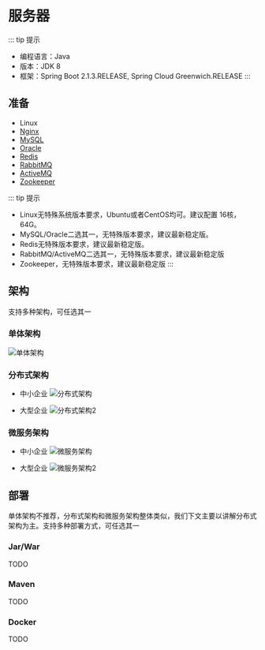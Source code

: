 # 服务器

::: tip 提示

* 编程语言：Java
* 版本：JDK 8
* 框架：Spring Boot 2.1.3.RELEASE, Spring Cloud Greenwich.RELEASE
:::

## 准备

* Linux
* [Nginx](./other/nginx.md)
* [MySQL](./other/mysql.md)
* [Oracle](./other/oracle.md)
* [Redis](./other/redis.md)
* [RabbitMQ](./other/rabbitmq.md)
* [ActiveMQ](./other/activemq.md)
* [Zookeeper](./other/zookeeper.md)

::: tip 提示

* Linux无特殊系统版本要求，Ubuntu或者CentOS均可。建议配置 16核，64G。
* MySQL/Oracle二选其一，无特殊版本要求，建议最新稳定版。
* Redis无特殊版本要求，建议最新稳定版。
* RabbitMQ/ActiveMQ二选其一，无特殊版本要求，建议最新稳定版
* Zookeeper，无特殊版本要求，建议最新稳定版
:::

## 架构

支持多种架构，可任选其一

### 单体架构

![单体架构](/architechture-sole.png)

### 分布式架构

* 中小企业
![分布式架构](/architechture-cluster.png)

* 大型企业
![分布式架构2](/architechture-cluster2.png)

### 微服务架构

* 中小企业
![微服务架构](/architechture-service.png)

* 大型企业
![微服务架构2](/architechture-service2.png)

## 部署

单体架构不推荐，分布式架构和微服务架构整体类似，我们下文主要以讲解分布式架构为主。支持多种部署方式，可任选其一

### Jar/War

TODO

### Maven

TODO

### Docker

TODO
<!-- TODO:开发vuepress插件：支持客服和聊天 -->
